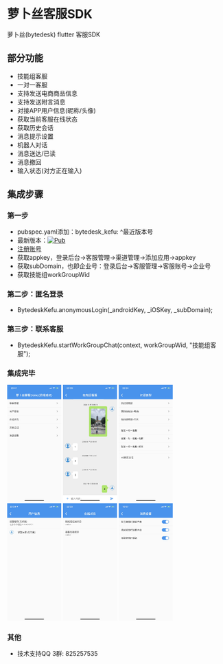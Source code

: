 # 萝卜丝客服SDK

萝卜丝(bytedesk) flutter 客服SDK

## 部分功能

- 技能组客服
- 一对一客服
- 支持发送电商商品信息
- 支持发送附言消息
- 对接APP用户信息(昵称/头像)
- 获取当前客服在线状态
- 获取历史会话
- 消息提示设置
- 机器人对话
- 消息送达/已读
- 消息撤回
- 输入状态(对方正在输入)
<!-- - 提交工单 -->
<!-- - 意见反馈 -->

## 集成步骤

### 第一步

- pubspec.yaml添加：bytedesk_kefu: ^最近版本号
- 最新版本：[![Pub](https://img.shields.io/pub/v/bytedesk_kefu.svg)](https://pub.dev/packages/bytedesk_kefu)
- [注册账号](https://www.bytedesk.com/antv/user/login)
- 获取appkey，登录后台->客服管理->渠道管理->添加应用->appkey
- 获取subDomain，也即企业号：登录后台->客服管理->客服账号->企业号
- 获取技能组workGroupWid

### 第二步：匿名登录

- BytedeskKefu.anonymousLogin(_androidKey, _iOSKey, _subDomain);

### 第三步：联系客服

- BytedeskKefu.startWorkGroupChat(context, workGroupWid, "技能组客服");

### 集成完毕

<img src="./home.jpeg" width="25%" height="25%"/>
<img src="./chat.jpeg" width="25%" height="25%"/>
<img src="./chat_type.jpeg" width="25%" height="25%"/>
<img src="./userinfo.jpeg" width="25%" height="25%"/>
<img src="./status.jpeg" width="25%" height="25%"/>
<img src="./setting.jpeg" width="25%" height="25%"/>

### 其他

- 技术支持QQ 3群: 825257535
